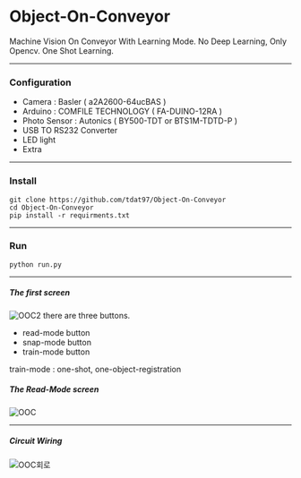 # Object-On-Conveyor

Machine Vision On Conveyor With Learning Mode.
No Deep Learning, Only Opencv.
One Shot Learning.

---

### Configuration
 - Camera : Basler ( a2A2600-64ucBAS )
 - Arduino : COMFILE TECHNOLOGY ( FA-DUINO-12RA )
 - Photo Sensor : Autonics ( BY500-TDT or BTS1M-TDTD-P )
 - USB TO RS232 Converter
 - LED light
 - Extra

---

### Install

```
git clone https://github.com/tdat97/Object-On-Conveyor
cd Object-On-Conveyor
pip install -r requirments.txt
```

---

### Run

```
python run.py
```

---

##### The first screen
![OOC2](https://user-images.githubusercontent.com/48349693/217760314-98488099-14c1-4c2f-9524-d4c7260c7e78.png)
there are three buttons.
- read-mode button
- snap-mode button
- train-mode button

train-mode : one-shot, one-object-registration


##### The Read-Mode screen
![OOC](https://user-images.githubusercontent.com/48349693/217760413-717d983a-8cee-48a7-a671-35f5a004b5d0.png)

---

##### Circuit Wiring
![OOC회로](https://user-images.githubusercontent.com/48349693/217761292-3cb8cd86-032e-4809-a9fb-7115a0519376.png)








